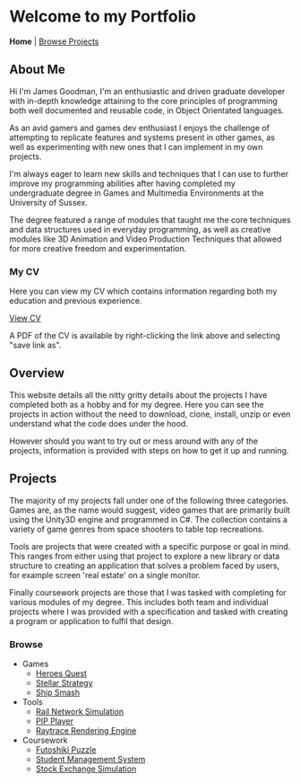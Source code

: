 
# Welcome to my Portfolio

**Home**
|
[Browse Projects](../browse_projects.md)

## About Me

Hi I'm James Goodman, I'm an enthusiastic and driven graduate developer with in-depth knowledge attaining to the core principles of programming both well documented and reusable code, in Object Orientated languages.

As an avid gamers and games dev enthusiast I enjoys the challenge of attempting to replicate features and systems present in other games, as well as experimenting with new ones that I can implement in my own projects.

I'm always eager to learn new skills and techniques that I can use to further improve my programming abilities after having completed my undergraduate degree in Games and Multimedia Environments at the University of Sussex.

The degree featured a range of modules that taught me the core techniques and data structures used in everyday programming, as well as creative modules like 3D Animation and Video Production Techniques that allowed for more creative freedom and experimentation.

### My CV

Here you can view my CV which contains information regarding both my education and previous experience.

[View CV](assets/documents/James_Goodman_CV.pdf)

A PDF of the CV is available by right-clicking the link above and selecting "save link as".

## Overview

This website details all the nitty gritty details about the projects I have completed both as a hobby and for my degree. Here you can see the projects in action without the need to download, clone, install, unzip or even understand what the code does under the hood.

However should you want to try out or mess around with any of the projects, information is provided with steps on how to get it up and running.

## Projects

The majority of my projects fall under one of the following three categories. Games are, as the name would suggest, video games that are primarily built using the Unity3D engine and programmed in C#. The collection contains a variety of game genres from space shooters to table top recreations.

Tools are projects that were created with a specific purpose or goal in mind. This ranges from either using that project to explore a new library or data structure to creating an application that solves a problem faced by users, for example screen 'real estate' on a single monitor.

Finally coursework projects are those that I was tasked with completing for various modules of my degree. This includes both team and individual projects where I was provided with a specification and tasked with creating a program or application to fulfil that design.

### Browse

- Games
  - [Heroes Quest](project_pages/heroes_quest.md)
  - [Stellar Strategy](https://github.com/JGoodHub/Stellar-Stratagy)
  - [Ship Smash](project_pages/ship_smash.md)
- Tools
  - [Rail Network Simulation](https://github.com/JGoodHub/Rail-Network-Simualtion)
  - [PIP Player](https://github.com/JGoodHub/Java-PIP-Player)
  - [Raytrace Rendering Engine](https://github.com/JGoodHub/Raytrace-Engine)
- Coursework
  - [Futoshiki Puzzle](https://github.com/JGoodHub/Futoshiki-Puzzle)
  - [Student Management System](https://github.com/JGoodHub/Student-Management-System)
  - [Stock Exchange Simulation](https://github.com/JGoodHub/Stock-Exchange-Simulation)
